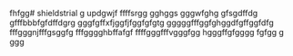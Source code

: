fhfgg# shieldstrial
g
updgwjf
ffffsrgg
gghggs
gggwfghg
gfsgdffdg
gfffbbbfgfdffdgrg
gggfgffхfjggfjfggfgfgtg
gggggfffggfghggdfgffggfdfg
fffgggnjfffgsggfg
fffgggghbffafgf
ffffgggfffvgggfgg
hgggffgfgggg
fgfgg
g
ggg
